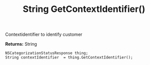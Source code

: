 ﻿---
uid: crmscript_ref_NSCategorizationStatusResponse_GetContextIdentifier
title: String GetContextIdentifier()
intellisense: NSCategorizationStatusResponse.GetContextIdentifier
keywords: NSCategorizationStatusResponse, GetContextIdentifier
so.topic: reference
---

Contextidentifier to identify customer

**Returns:** String


```crmscript
NSCategorizationStatusResponse thing;
String contextIdentifier  = thing.GetContextIdentifier();
```


